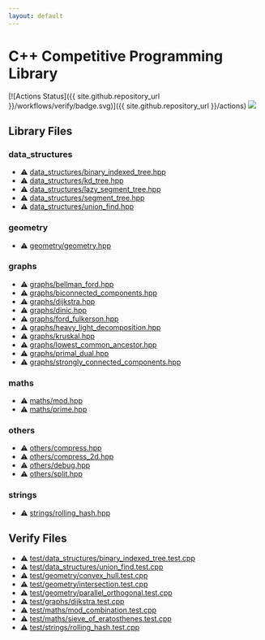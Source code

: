 ```yaml
---
layout: default
---
```


<!-- mathjax config similar to math.stackexchange -->
<script type="text/javascript" async
  src="https://cdnjs.cloudflare.com/ajax/libs/mathjax/2.7.5/MathJax.js?config=TeX-MML-AM_CHTML">
</script>
<script type="text/x-mathjax-config">
  MathJax.Hub.Config({
    TeX: { equationNumbers: { autoNumber: "AMS" }},
    tex2jax: {
      inlineMath: [ ['$','$'] ],
      processEscapes: true
    },
    "HTML-CSS": { matchFontHeight: false },
    displayAlign: "left",
    displayIndent: "2em"
  });
</script>

<script type="text/javascript" src="https://cdnjs.cloudflare.com/ajax/libs/jquery/3.4.1/jquery.min.js"></script>
<script src="https://cdn.jsdelivr.net/npm/jquery-balloon-js@1.1.2/jquery.balloon.min.js" integrity="sha256-ZEYs9VrgAeNuPvs15E39OsyOJaIkXEEt10fzxJ20+2I=" crossorigin="anonymous"></script>
<script type="text/javascript" src="assets/js/copy-button.js"></script>
<link rel="stylesheet" href="assets/css/copy-button.css" />


# C++ Competitive Programming Library

[![Actions Status]({{ site.github.repository_url }}/workflows/verify/badge.svg)]({{ site.github.repository_url }}/actions) <a href="{{ site.github.repository_url }}"><img src="https://img.shields.io/github/last-commit/{{ site.github.owner_name }}/{{ site.github.repository_name }}" /></a>

## Library Files
### data_structures
* :warning: <a href="library/data_structures/binary_indexed_tree.hpp.html">data_structures/binary_indexed_tree.hpp</a>
* :warning: <a href="library/data_structures/kd_tree.hpp.html">data_structures/kd_tree.hpp</a>
* :warning: <a href="library/data_structures/lazy_segment_tree.hpp.html">data_structures/lazy_segment_tree.hpp</a>
* :warning: <a href="library/data_structures/segment_tree.hpp.html">data_structures/segment_tree.hpp</a>
* :warning: <a href="library/data_structures/union_find.hpp.html">data_structures/union_find.hpp</a>


### geometry
* :warning: <a href="library/geometry/geometry.hpp.html">geometry/geometry.hpp</a>


### graphs
* :warning: <a href="library/graphs/bellman_ford.hpp.html">graphs/bellman_ford.hpp</a>
* :warning: <a href="library/graphs/biconnected_components.hpp.html">graphs/biconnected_components.hpp</a>
* :warning: <a href="library/graphs/dijkstra.hpp.html">graphs/dijkstra.hpp</a>
* :warning: <a href="library/graphs/dinic.hpp.html">graphs/dinic.hpp</a>
* :warning: <a href="library/graphs/ford_fulkerson.hpp.html">graphs/ford_fulkerson.hpp</a>
* :warning: <a href="library/graphs/heavy_light_decomposition.hpp.html">graphs/heavy_light_decomposition.hpp</a>
* :warning: <a href="library/graphs/kruskal.hpp.html">graphs/kruskal.hpp</a>
* :warning: <a href="library/graphs/lowest_common_ancestor.hpp.html">graphs/lowest_common_ancestor.hpp</a>
* :warning: <a href="library/graphs/primal_dual.hpp.html">graphs/primal_dual.hpp</a>
* :warning: <a href="library/graphs/strongly_connected_components.hpp.html">graphs/strongly_connected_components.hpp</a>


### maths
* :warning: <a href="library/maths/mod.hpp.html">maths/mod.hpp</a>
* :warning: <a href="library/maths/prime.hpp.html">maths/prime.hpp</a>


### others
* :warning: <a href="library/others/compress.hpp.html">others/compress.hpp</a>
* :warning: <a href="library/others/compress_2d.hpp.html">others/compress_2d.hpp</a>
* :warning: <a href="library/others/debug.hpp.html">others/debug.hpp</a>
* :warning: <a href="library/others/split.hpp.html">others/split.hpp</a>


### strings
* :warning: <a href="library/strings/rolling_hash.hpp.html">strings/rolling_hash.hpp</a>


## Verify Files
* :warning: <a href="verify/test/data_structures/binary_indexed_tree.test.cpp.html">test/data_structures/binary_indexed_tree.test.cpp</a>
* :warning: <a href="verify/test/data_structures/union_find.test.cpp.html">test/data_structures/union_find.test.cpp</a>
* :warning: <a href="verify/test/geometry/convex_hull.test.cpp.html">test/geometry/convex_hull.test.cpp</a>
* :warning: <a href="verify/test/geometry/intersection.test.cpp.html">test/geometry/intersection.test.cpp</a>
* :warning: <a href="verify/test/geometry/parallel_orthogonal.test.cpp.html">test/geometry/parallel_orthogonal.test.cpp</a>
* :warning: <a href="verify/test/graphs/dijkstra.test.cpp.html">test/graphs/dijkstra.test.cpp</a>
* :warning: <a href="verify/test/maths/mod_combination.test.cpp.html">test/maths/mod_combination.test.cpp</a>
* :warning: <a href="verify/test/maths/sieve_of_eratosthenes.test.cpp.html">test/maths/sieve_of_eratosthenes.test.cpp</a>
* :warning: <a href="verify/test/strings/rolling_hash.test.cpp.html">test/strings/rolling_hash.test.cpp</a>



